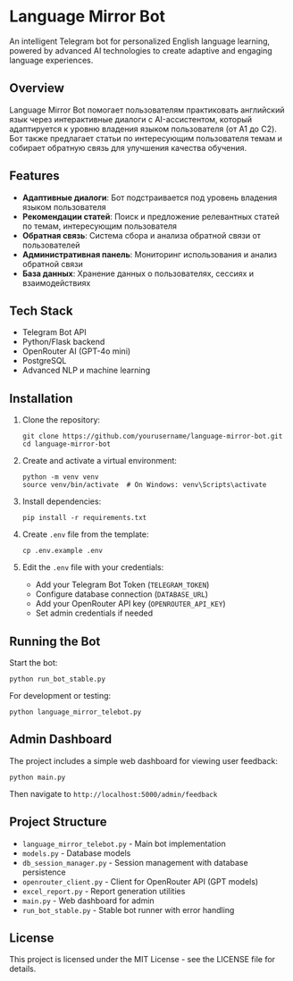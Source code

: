 # Language Mirror Bot

An intelligent Telegram bot for personalized English language learning, powered by advanced AI technologies to create adaptive and engaging language experiences.

## Overview

Language Mirror Bot помогает пользователям практиковать английский язык через интерактивные диалоги с AI-ассистентом, который адаптируется к уровню владения языком пользователя (от A1 до C2). Бот также предлагает статьи по интересующим пользователя темам и собирает обратную связь для улучшения качества обучения.

## Features

- **Адаптивные диалоги**: Бот подстраивается под уровень владения языком пользователя
- **Рекомендации статей**: Поиск и предложение релевантных статей по темам, интересующим пользователя
- **Обратная связь**: Система сбора и анализа обратной связи от пользователей
- **Административная панель**: Мониторинг использования и анализ обратной связи
- **База данных**: Хранение данных о пользователях, сессиях и взаимодействиях

## Tech Stack

- Telegram Bot API
- Python/Flask backend
- OpenRouter AI (GPT-4o mini)
- PostgreSQL
- Advanced NLP и machine learning

## Installation

1. Clone the repository:
   ```
   git clone https://github.com/yourusername/language-mirror-bot.git
   cd language-mirror-bot
   ```

2. Create and activate a virtual environment:
   ```
   python -m venv venv
   source venv/bin/activate  # On Windows: venv\Scripts\activate
   ```

3. Install dependencies:
   ```
   pip install -r requirements.txt
   ```

4. Create `.env` file from the template:
   ```
   cp .env.example .env
   ```

5. Edit the `.env` file with your credentials:
   - Add your Telegram Bot Token (`TELEGRAM_TOKEN`)
   - Configure database connection (`DATABASE_URL`)
   - Add your OpenRouter API key (`OPENROUTER_API_KEY`)
   - Set admin credentials if needed

## Running the Bot

Start the bot:
```
python run_bot_stable.py
```

For development or testing:
```
python language_mirror_telebot.py
```

## Admin Dashboard

The project includes a simple web dashboard for viewing user feedback:
```
python main.py
```
Then navigate to `http://localhost:5000/admin/feedback`

## Project Structure

- `language_mirror_telebot.py` - Main bot implementation
- `models.py` - Database models
- `db_session_manager.py` - Session management with database persistence
- `openrouter_client.py` - Client for OpenRouter API (GPT models)
- `excel_report.py` - Report generation utilities
- `main.py` - Web dashboard for admin
- `run_bot_stable.py` - Stable bot runner with error handling

## License

This project is licensed under the MIT License - see the LICENSE file for details.